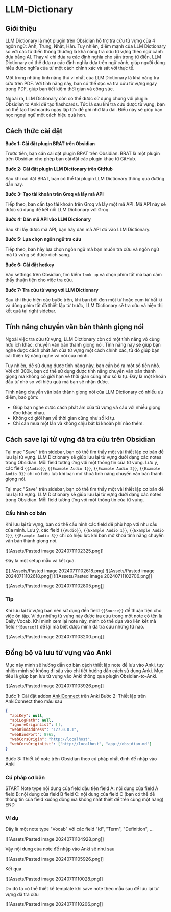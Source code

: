 # LLM-Dictionary

## Giới thiệu

LLM Dictionary là một plugin trên Obsidian hỗ trợ tra cứu từ vựng của 4 ngôn ngữ: Anh, Trung, Nhật, Hàn. Tuy nhiên, điểm mạnh của LLM Dictionary so với các từ điển thông thường là khả năng tra cứu từ vựng theo ngữ cảnh dựa bằng AI. Thay vì chỉ đưa ra các định nghĩa cho sẵn trong từ điển, LLM Dictionary có thể đưa ra các định nghĩa dựa trên ngữ cảnh, giúp người dùng hiểu được nghĩa của từ một cách chính xác và sát với thực tế.

Một trong những tính năng thú vị nhất của LLM Dictionary là khả năng tra cứu trên PDF. Với tính năng này, bạn có thể đọc và tra cứu từ vựng ngay trong PDF, giúp bạn tiết kiệm thời gian và công sức.

Ngoài ra, LLM Dictionary còn có thể được sử dụng chung với plugin Obsidian to Anki để tạo flashcards. Tức là sau khi tra cứu được từ vựng, bạn có thể tạo flashcards ngay lập tức để ghi nhớ lâu dài. Điều này sẽ giúp bạn học ngoại ngữ một cách hiệu quả hơn.

## Cách thức cài đặt

**Bước 1: Cài đặt plugin BRAT trên Obsidian**

Trước tiên, bạn cần cài đặt plugin BRAT trên Obsidian. BRAT là một plugin trên Obsidian cho phép bạn cài đặt các plugin khác từ GitHub.

**Bước 2: Cài đặt plugin LLM Dictionary trên GitHub**

Sau khi cài đặt BRAT, bạn có thể tải plugin LLM Dictionary thông qua đường dẫn này.

**Bước 3: Tạo tài khoản trên Groq và lấy mã API**

Tiếp theo, bạn cần tạo tài khoản trên Groq và lấy một mã API. Mã API này sẽ được sử dụng để kết nối LLM Dictionary với Groq.

**Bước 4: Dán mã API vào LLM Dictionary**

Sau khi lấy được mã API, bạn hãy dán mã API đó vào LLM Dictionary.

**Bước 5: Lựa chọn ngôn ngữ tra cứu**

Tiếp theo, bạn hãy lựa chọn ngôn ngữ mà bạn muốn tra cứu và ngôn ngữ mà từ vựng sẽ được dịch sang.

**Bước 6: Cài đặt hotkey**

Vào settings trên Obsidian, tìm kiếm `look up` và chọn phím tắt mà bạn cảm thấy thuận tiện cho việc tra cứu.

**Bước 7: Tra cứu từ vựng với LLM Dictionary**

Sau khi thực hiện các bước trên, khi bạn bôi đen một từ hoặc cụm từ bất kì và dùng phím tắt đã thiết lập từ trước, LLM Dictionary sẽ tra cứu và hiện thị kết quả tại right sidebar.

## Tính năng chuyển văn bản thành giọng nói

Ngoài việc tra cứu từ vựng, LLM Dictionary còn có một tính năng vô cùng hữu ích khác: chuyển văn bản thành giọng nói. Tính năng này sẽ giúp bạn nghe được cách phát âm của từ vựng một cách chính xác, từ đó giúp bạn cải thiện kỹ năng nghe và nói của mình.

Tuy nhiên, để sử dụng được tính năng này, bạn cần bỏ ra một số tiền nhỏ. Với chỉ 300k, bạn có thể sử dụng được tính năng chuyển văn bản thành giọng mà không có giới hạn về thời gian cũng như số kí tự. Đây là một khoản đầu tư nhỏ so với hiệu quả mà bạn sẽ nhận được.

Tính năng chuyển văn bản thành giọng nói của LLM Dictionary có nhiều ưu điểm, bao gồm:

- Giúp bạn nghe được cách phát âm của từ vựng và câu với nhiều giọng đọc khác nhau.
- Không có giới hạn về thời gian cũng như số kí tự.
- Chỉ cần mua một lần và không chịu bất kì khoản phí nào thêm.

## Cách save lại từ vựng đã tra cứu trên Obsidian

Tại mục "Save" trên sidebar, bạn có thể tìm thấy một vài thiết lập cơ bản để lưu lại từ vựng.
LLM Dictionary sẽ giúp lưu lại từ vựng dưới dạng các notes trong Obsidian. Mỗi field tương ứng với một thông tin của từ vựng. Lưu ý, các field `{{Audio}}`, `{{Example Audio 1}}`, `{{Example Audio 2}}`, `{{Example Audio 3}}` chỉ có hiệu lực khi bạn mở khoá tính năng chuyển văn bản thành giọng nói.

Tại mục "Save" trên sidebar, bạn có thể tìm thấy một vài thiết lập cơ bản để lưu lại từ vựng. LLM Dictionary sẽ giúp lưu lại từ vựng dưới dạng các notes trong Obsidian. Mỗi field tương ứng với một thông tin của từ vựng.

### Cấu hình cơ bản

Khi lưu lại từ vựng, bạn có thể cấu hình các field để phù hợp với nhu cầu của mình. Lưu ý, các field `{{Audio}}`, `{{Example Audio 1}}`, `{{Example Audio 2}}`, `{{Example Audio 3}}` chỉ có hiệu lực khi bạn mở khoá tính năng chuyển văn bản thành giọng nói.

![[Assets/Pasted image 20240711102325.png]]

Đây là một setup mẫu và kết quả.

()[./Assets/Pasted image 20240711102618.png]
![[Assets/Pasted image 20240711102618.png]]
![[Assets/Pasted image 20240711102706.png]]

![[Assets/Pasted image 20240711102805.png]]

### Tip

Khi lưu lại từ vựng bạn nên sử dụng đến field `{{Source}}` để thuận tiện cho việc ôn tập. Ví dụ những từ vựng này được tra cứu trong một note có tên là Daily Vocab. Khi mình xem lại note này, mình có thể dựa vào liên kết mà field `{{Source}}` để lại mà biết được mình đã tra cứu những từ nào.

![[Assets/Pasted image 20240711103200.png]]

## Đồng bộ và lưu từ vựng vào Anki

Mục này mình sẽ hướng dẫn cơ bản cách thiết lập note để lưu vào Anki, tuy nhiên mình sẽ không đi sâu vào chi tiết hướng dẫn cách sử dụng Anki. Mục tiêu là giúp bạn lưu từ vựng vào Anki thông qua plugin Obsidian-to-Anki.

![[Assets/Pasted image 20240711103926.png]]

Bước 1: Cài đặt addon [AnkiConnect](https://ankiweb.net/shared/info/2055492159) trên Anki
Bước 2: Thiết lập trên AnkiConnect theo mẫu sau

```json
{
  "apiKey": null,
  "apiLogPath": null,
  "ignoreOriginList": [],
  "webBindAddress": "127.0.0.1",
  "webBindPort": 8765,
  "webCorsOrigin": "http://localhost",
  "webCorsOriginList": ["http://localhost", "app://obsidian.md"]
}
```

Bước 3: Thiết kế note trên Obsidian theo cú pháp nhất định để nhập vào Anki

### Cú pháp cơ bản

START
Note type
nội dung của field đầu tiên
field A: nội dung của field A
field B: nội dung của field B
field C:
nội dung của field C
(bạn có thể để thông tin của field xuống dòng mà không nhất thiết để trên cùng một hàng)
END

### Ví dụ

Đây là một note type "Vocab" với các field "Id", "Term", "Definition", ...

![[Assets/Pasted image 20240711104928.png]]

Vậy nội dung của note để nhập vào Anki sẽ như sau

![[Assets/Pasted image 20240711105926.png]]

Kết quả

![[Assets/Pasted image 20240711110028.png]]

Do đó ta có thể thiết kế template khi save note theo mẫu sau để lưu lại từ vựng đã tra cứu

![[Assets/Pasted image 20240711110206.png]]
